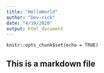 ```yaml
---
title: "HelloWorld"
author: "Dev-rick"
date: "4/19/2020"
output: html_document
---
```


```{r setup, include=FALSE}
knitr::opts_chunk$set(echo = TRUE)
```

## This is a markdown file
